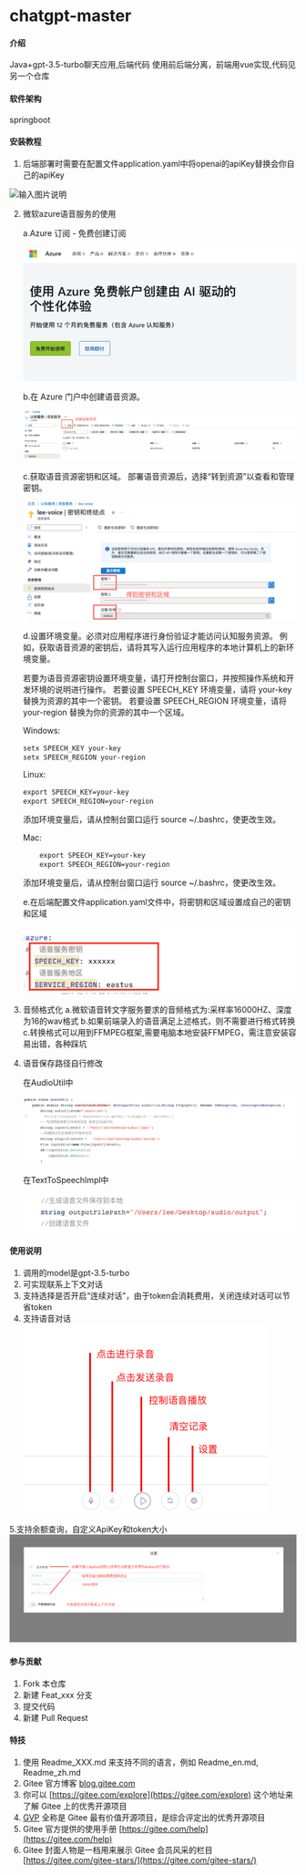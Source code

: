 # chatgpt-master

#### 介绍
Java+gpt-3.5-turbo聊天应用,后端代码
使用前后端分离，前端用vue实现,代码见另一个仓库

#### 软件架构
springboot


#### 安装教程

1.  后端部署时需要在配置文件application.yaml中将openai的apiKey替换会你自己的apiKey

![输入图片说明](https://foruda.gitee.com/images/1679397592238625282/16cb367f_9596093.png "截屏2023-03-21 19.18.53.png")

2. 微软azure语音服务的使用

    a.Azure 订阅 - 免费创建订阅

    ![输入图片说明](%E5%BE%AE%E8%BD%AFAzure%E6%9C%8D%E5%8A%A1.png)

    b.在 Azure 门户中创建语音资源。

    ![输入图片说明](%E5%88%9B%E5%BB%BA%E8%AF%AD%E9%9F%B3%E8%B5%84%E6%BA%90.png)
    
    c.获取语音资源密钥和区域。 部署语音资源后，选择“转到资源”以查看和管理密钥。

    ![输入图片说明](%E8%8E%B7%E5%8F%96%E8%AF%AD%E9%9F%B3%E8%B5%84%E6%BA%90.png)

    d.设置环境变量。必须对应用程序进行身份验证才能访问认知服务资源。
     例如，获取语音资源的密钥后，请将其写入运行应用程序的本地计算机上的新环境变量。
     
    若要为语音资源密钥设置环境变量，请打开控制台窗口，并按照操作系统和开发环境的说明进行操作。
    若要设置 SPEECH_KEY 环境变量，请将 your-key 替换为资源的其中一个密钥。
    若要设置 SPEECH_REGION 环境变量，请将 your-region 替换为你的资源的其中一个区域。
    
    Windows:
    
    ```
    setx SPEECH_KEY your-key
    setx SPEECH_REGION your-region
    ```

    Linux:

    ```
    export SPEECH_KEY=your-key
    export SPEECH_REGION=your-region
    ```
    添加环境变量后，请从控制台窗口运行 source ~/.bashrc，使更改生效。

    Mac:

    ```
        export SPEECH_KEY=your-key
        export SPEECH_REGION=your-region
    ```
    添加环境变量后，请从控制台窗口运行 source ~/.bashrc，使更改生效。
    
    e.在后端配置文件application.yaml文件中，将密钥和区域设置成自己的密钥和区域

    ![输入图片说明](%E6%9B%BF%E6%8D%A2%E5%AF%86%E9%92%A5.png)
    

3. 音频格式化
    a.微软语音转文字服务要求的音频格式为:采样率16000HZ、深度为16的wav格式
    b.如果前端录入的语音满足上述格式，则不需要进行格式转换
    c.转换格式可以用到FFMPEG框架,需要电脑本地安装FFMPEG，需注意安装容易出错，各种踩坑

4. 语音保存路径自行修改

   在AudioUtil中

    ![输入图片说明](%E8%AF%AD%E9%9F%B3%E8%B7%AF%E5%BE%841.png)

   在TextToSpeechImpl中

    ![输入图片说明](%E8%AF%AD%E9%9F%B3%E8%B7%AF%E5%BE%842.png)
    







#### 使用说明
1.  调用的model是gpt-3.5-turbo
2.  可实现联系上下文对话
3.  支持选择是否开启“连续对话”，由于token会消耗费用，关闭连续对话可以节省token
4.  支持语音对话
![输入图片说明](%E7%95%8C%E9%9D%A2%E4%BB%8B%E7%BB%8D.png)

5.支持余额查询，自定义ApiKey和token大小
![输入图片说明](%E8%AE%BE%E7%BD%AE%E4%BB%8B%E7%BB%8D.png)


#### 参与贡献

1.  Fork 本仓库
2.  新建 Feat_xxx 分支
3.  提交代码
4.  新建 Pull Request


#### 特技

1.  使用 Readme\_XXX.md 来支持不同的语言，例如 Readme\_en.md, Readme\_zh.md
2.  Gitee 官方博客 [blog.gitee.com](https://blog.gitee.com)
3.  你可以 [https://gitee.com/explore](https://gitee.com/explore) 这个地址来了解 Gitee 上的优秀开源项目
4.  [GVP](https://gitee.com/gvp) 全称是 Gitee 最有价值开源项目，是综合评定出的优秀开源项目
5.  Gitee 官方提供的使用手册 [https://gitee.com/help](https://gitee.com/help)
6.  Gitee 封面人物是一档用来展示 Gitee 会员风采的栏目 [https://gitee.com/gitee-stars/](https://gitee.com/gitee-stars/)
